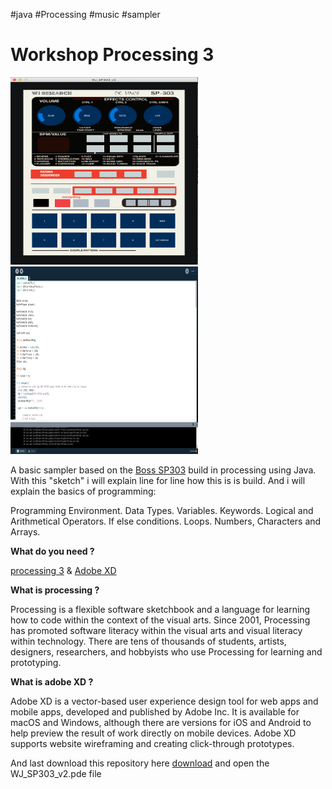 #java #Processing #music #sampler 
    
<h1>Workshop Processing 3</h1>

<img src="https://github.com/vincentpaolo/java/blob/main/Screenshot%202021-02-24%20at%2012.01.30.png" width="300" height="300"> <img src="https://github.com/vincentpaolo/java/blob/main/Screenshot%202021-02-24%20at%2012.06.02.png" width="300" height="300">


A basic sampler based on the [Boss SP303](https://www.youtube.com/watch?v=7hFRtG7bMio) build in processing using Java.
With this "sketch" i will explain line for line how this is is build.
And i will explain the basics of programming:

Programming Environment.
Data Types.
Variables.
Keywords.
Logical and Arithmetical Operators.
If else conditions.
Loops.
Numbers, Characters and Arrays.

<b>What do you need ?</b> 

[processing 3](https://processing.org/download/) & 
[Adobe XD](https://creativecloud.adobe.com/apps/download/xd?promoid=VKW3KF8J&mv=other)

<b>What is processing ?</b>

Processing is a flexible software sketchbook and a language for learning how to code within the context of the visual arts. Since 2001, Processing has promoted software literacy within the visual arts and visual literacy within technology. There are tens of thousands of students, artists, designers, researchers, and hobbyists who use Processing for learning and prototyping. 

<b>What is adobe XD ?</b>

Adobe XD is a vector-based user experience design tool for web apps and mobile apps, developed and published by Adobe Inc. It is available for macOS and Windows, although there are versions for iOS and Android to help preview the result of work directly on mobile devices. Adobe XD supports website wireframing and creating click-through prototypes.

And last download this repository here [download](https://github.com/vincentpaolo/java/archive/main.zip) and open the WJ_SP303_v2.pde file
